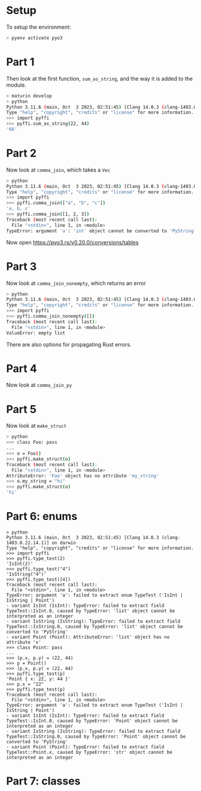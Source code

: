 # Setup

To setup the environment:

```bash
> pyenv activate pyo3
```

# Part 1

Then look at the first function, `sum_as_string`, and the way it is added to the module.

```bash
> maturin develop
> python
Python 3.11.6 (main, Oct  3 2023, 02:51:45) [Clang 14.0.3 (clang-1403.0.22.14.1)] on darwin
Type "help", "copyright", "credits" or "license" for more information.
>>> import pyffi
>>> pyffi.sum_as_string(22, 44)
'66'
```

# Part 2

Now look at `comma_join`, which takes a `Vec`

```bash
> python
Python 3.11.6 (main, Oct  3 2023, 02:51:45) [Clang 14.0.3 (clang-1403.0.22.14.1)] on darwin
Type "help", "copyright", "credits" or "license" for more information.
>>> import pyffi
>>> pyffi.comma_join(["a", "b", "c"])
'a, b, c'
>>> pyffi.comma_join([1, 2, 3])
Traceback (most recent call last):
  File "<stdin>", line 1, in <module>
TypeError: argument 'a': 'int' object cannot be converted to 'PyString'
```

Now open https://pyo3.rs/v0.20.0/conversions/tables

# Part 3

Now look at `comma_join_nonempty`, which returns an error

```bash
> python         
Python 3.11.6 (main, Oct  3 2023, 02:51:45) [Clang 14.0.3 (clang-1403.0.22.14.1)] on darwin
Type "help", "copyright", "credits" or "license" for more information.
>>> import pyffi
>>> pyffi.comma_join_nonempty([])
Traceback (most recent call last):
  File "<stdin>", line 1, in <module>
ValueError: empty list
```

There are also options for propagating Rust errors.

# Part 4

Now look at `comma_join_py`

# Part 5

Now look at `make_struct`

```bash
> python
>>> class Foo: pass
... 
>>> o = Foo()
>>> pyffi.make_struct(o)
Traceback (most recent call last):
  File "<stdin>", line 1, in <module>
AttributeError: 'Foo' object has no attribute 'my_string'
>>> o.my_string = "hi"
>>> pyffi.make_struct(o)
'hi'
```

# Part 6: enums

```
> python
Python 3.11.6 (main, Oct  3 2023, 02:51:45) [Clang 14.0.3 (clang-1403.0.22.14.1)] on darwin
Type "help", "copyright", "credits" or "license" for more information.
>>> import pyffi
>>> pyffi.type_test(2)
'IsInt(2)'
>>> pyffi.type_test("4")
'IsString("4")'
>>> pyffi.type_test([4])
Traceback (most recent call last):
  File "<stdin>", line 1, in <module>
TypeError: argument 'a': failed to extract enum TypeTest ('IsInt | IsString | Point')
- variant IsInt (IsInt): TypeError: failed to extract field TypeTest::IsInt.0, caused by TypeError: 'list' object cannot be interpreted as an integer
- variant IsString (IsString): TypeError: failed to extract field TypeTest::IsString.0, caused by TypeError: 'list' object cannot be converted to 'PyString'
- variant Point (Point): AttributeError: 'list' object has no attribute 'x'
>>> class Point: pass
... 
>>> (p.x, p.y) = (22, 44)
>>> p = Point()
>>> (p.x, p.y) = (22, 44)
>>> pyffi.type_test(p)
'Point { x: 22, y: 44 }'
>>> p.x = "22"
>>> pyffi.type_test(p)
Traceback (most recent call last):
  File "<stdin>", line 1, in <module>
TypeError: argument 'a': failed to extract enum TypeTest ('IsInt | IsString | Point')
- variant IsInt (IsInt): TypeError: failed to extract field TypeTest::IsInt.0, caused by TypeError: 'Point' object cannot be interpreted as an integer
- variant IsString (IsString): TypeError: failed to extract field TypeTest::IsString.0, caused by TypeError: 'Point' object cannot be converted to 'PyString'
- variant Point (Point): TypeError: failed to extract field TypeTest::Point.x, caused by TypeError: 'str' object cannot be interpreted as an integer
```

# Part 7: classes